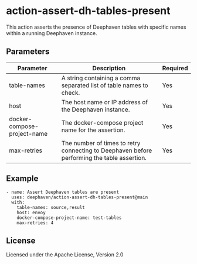 # action-assert-dh-tables-present

This action asserts the presence of Deephaven tables with specific names within a running Deephaven instance.

## Parameters

| Parameter | Description | Required |
|--|--|--|
| table-names | A string containing a comma separated list of table names to check. | Yes |
| host | The host name or IP address of the Deephaven instance. | Yes |
| docker-compose-project-name | The docker-compose project name for the assertion. | Yes |
| max-retries | The number of times to retry connecting to Deephaven before performing the table assertion. | Yes |

## Example

```
- name: Assert Deephaven tables are present
  uses: deephaven/action-assert-dh-tables-present@main
  with:
    table-names: source,result
    host: envoy
    docker-compose-project-name: test-tables
    max-retries: 4
```

## License

Licensed under the Apache License, Version 2.0
